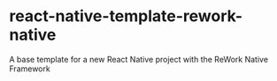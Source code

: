 # react-native-template-rework-native
A base template for a new React Native project with the ReWork Native Framework
